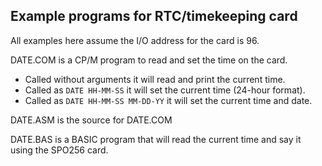 ## Example programs for RTC/timekeeping card

All examples here assume the I/O address for the card is 96.

DATE.COM is a CP/M program to read and set the time on the card.
  - Called without arguments it will read and print the current time. 
  - Called as `DATE HH-MM-SS` it will set the current time (24-hour format).
  - Called as `DATE HH-MM-SS MM-DD-YY` it will set the current time and date.

DATE.ASM is the source for DATE.COM

DATE.BAS is a BASIC program that will read the current time and say it
using the SPO256 card.
